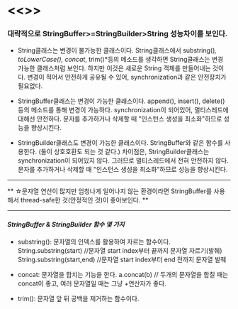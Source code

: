 <<<String vs StringBuffer vs StringBuilder>>>
================

### 대략적으로 StringBuffer>=StringBuilder>String 성능차이를 보인다.

+ String클래스는 변경이 불가능한 클래스이다.
	String클래스에서 substring()*, toLowerCase(), concat*, trim()*등의 메소드를 생각하면
	String클래스는 변경 가능한 클래스처럼 보인다. 
	하지만 이것은 새로운 String 객체를 만들어내는 것이다.
	변경이 적어서 안전하게 공유될 수 있어, synchronization과 같은 안전장치가 필요없다.

- StringBuffer클래스는 변경이 가능한 클래스이다.
	append(), insert(), delete() 등의 메소드를 통해 변경이 가능하다.
	synchronization이 되어있어, 멀티스레드에 대해선 안전하다.
	문자를 추가하거나 삭제할 때 "인스턴스 생성을 최소화"하므로 성능을 향상시킨다.

* StringBuilder클래스도 변경이 가능한 클래스이다.
	StringBuffer와 같은 함수를 사용한다. (둘이 상호호환도 되는 것 같다.)
	차이점은, StringBuilder클래스는 synchronization이 되어있지 않다.
	그러므로 멀티스레드에서 전혀 안전하지 않다.
	문자를 추가하거나 삭제할 때 "인스턴스 생성을 최소화"하므로 성능을 향상시킨다.
	    
* * *

 ** ☆문자열 연산이 많지만 엄청나게 일어나지 않는 환경이라면 
   StringBuffer를 사용해서 thread-safe한 것(안정적인 것)이 좋아보인다. **

----------------------------------------------------------------------------
#### _StringBuffer & StringBuilder 함수 몇 가지_

* substring(): 문자열의 인덱스를 활용하여 자르는 함수이다.
    String.substring(start) //문자열 start index부터 끝까지 문자열 자르기(발췌)
    String.substring(start,end) //문자열 start index부터 end 전까지 문자열 발췌

+ concat: 문자열을 합치는 기능을 한다.
    a.concat(b) // 두개의 문자열을 합칠 때는 concat이 좋고, 여러 문자열일 때는 그냥 +연산자가 좋다.

- trim(): 문자열 앞 뒤 공백을 제거하는 함수이다.
